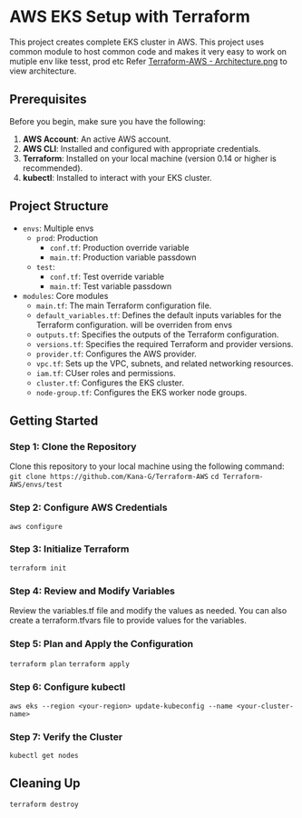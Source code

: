 # AWS EKS Setup with Terraform

This project creates complete EKS cluster in AWS. This project uses common module to host common code and makes it very easy to work on mutiple env like tesst, prod etc
Refer [Terraform-AWS - Architecture.png](https://github.com/Kana-G/Terraform-AWS/blob/main/Terraform-AWS%20-%20Architecture.png) to view architecture.

## Prerequisites

Before you begin, make sure you have the following:

1. **AWS Account**: An active AWS account.
2. **AWS CLI**: Installed and configured with appropriate credentials.
3. **Terraform**: Installed on your local machine (version 0.14 or higher is recommended).
4. **kubectl**: Installed to interact with your EKS cluster.

## Project Structure

- `envs`: Multiple envs
  - `prod`: Production
    - `conf.tf`: Production override variable
    - `main.tf`: Production variable passdown
  - `test`:
    - `conf.tf`: Test override variable
    - `main.tf`: Test variable passdown
- `modules`: Core modules
  - `main.tf`: The main Terraform configuration file.
  - `default_variables.tf`: Defines the default inputs variables for the Terraform configuration. will be overriden from envs
  - `outputs.tf`: Specifies the outputs of the Terraform configuration.
  - `versions.tf`: Specifies the required Terraform and provider versions.
  - `provider.tf`: Configures the AWS provider.
  - `vpc.tf`: Sets up the VPC, subnets, and related networking resources.
  - `iam.tf`: CUser roles and permissions.
  - `cluster.tf`: Configures the EKS cluster.
  - `node-group.tf`: Configures the EKS worker node groups.

## Getting Started

### Step 1: Clone the Repository

Clone this repository to your local machine using the following command:
```git clone https://github.com/Kana-G/Terraform-AWS```
```cd Terraform-AWS/envs/test```
### Step 2: Configure AWS Credentials
```aws configure```
### Step 3: Initialize Terraform
```terraform init```
### Step 4: Review and Modify Variables
Review the variables.tf file and modify the values as needed. You can also create a terraform.tfvars file to provide values for the variables.
### Step 5: Plan and Apply the Configuration
```terraform plan```
```terraform apply```
### Step 6: Configure kubectl
```aws eks --region <your-region> update-kubeconfig --name <your-cluster-name>```
### Step 7: Verify the Cluster
```kubectl get nodes```

## Cleaning Up
```terraform destroy```





